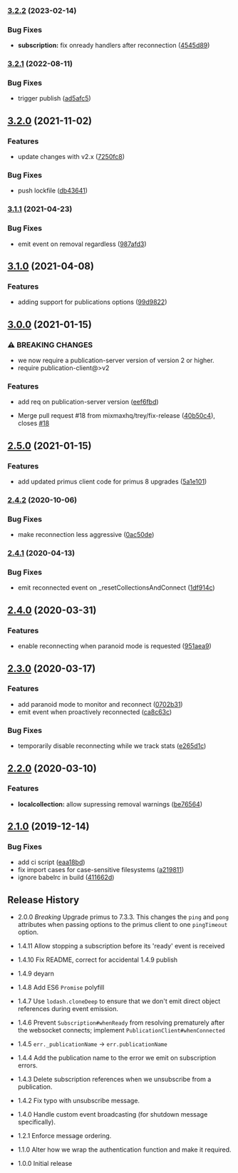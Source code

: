 ### [3.2.2](https://github.com/mixmaxhq/publication-client/compare/v3.2.1...v3.2.2) (2023-02-14)


### Bug Fixes

* **subscription:** fix onready handlers after reconnection ([4545d89](https://github.com/mixmaxhq/publication-client/commit/4545d891056514b0e9d059c0acc8dfeb59b74585))

### [3.2.1](https://github.com/mixmaxhq/publication-client/compare/v3.2.0...v3.2.1) (2022-08-11)


### Bug Fixes

* trigger publish ([ad5afc5](https://github.com/mixmaxhq/publication-client/commit/ad5afc5fc26ea08b0cd6bff930b1cc470a18479b))

## [3.2.0](https://github.com/mixmaxhq/publication-client/compare/v3.1.1...v3.2.0) (2021-11-02)


### Features

* update changes with v2.x ([7250fc8](https://github.com/mixmaxhq/publication-client/commit/7250fc80962093d3a33de6c4c4c1b47d2104a637))


### Bug Fixes

* push lockfile ([db43641](https://github.com/mixmaxhq/publication-client/commit/db43641777cc2a3dd34d79978cf8262c8f164670))

### [3.1.1](https://github.com/mixmaxhq/publication-client/compare/v3.1.0...v3.1.1) (2021-04-23)


### Bug Fixes

* emit event on removal regardless ([987afd3](https://github.com/mixmaxhq/publication-client/commit/987afd312ca9ed6caa3e7ad4285e71c78ecff68d))

## [3.1.0](https://github.com/mixmaxhq/publication-client/compare/v3.0.0...v3.1.0) (2021-04-08)


### Features

* adding support for publications options ([99d9822](https://github.com/mixmaxhq/publication-client/commit/99d982287fd4ee0dc4495d453663a5fc942d08fd))

## [3.0.0](https://github.com/mixmaxhq/publication-client/compare/v2.5.0...v3.0.0) (2021-01-15)


### ⚠ BREAKING CHANGES

* we now require a publication-server version
of version 2 or higher.
* require publication-client@>v2

### Features

* add req on publication-server version ([eef6fbd](https://github.com/mixmaxhq/publication-client/commit/eef6fbdb87a0799262eb9608f3f36674f093f554))


* Merge pull request #18 from mixmaxhq/trey/fix-release ([40b50c4](https://github.com/mixmaxhq/publication-client/commit/40b50c4b571277f7c2e42a3981e2aa8dd8b3375d)), closes [#18](https://github.com/mixmaxhq/publication-client/issues/18)

## [2.5.0](https://github.com/mixmaxhq/publication-client/compare/v2.4.2...v2.5.0) (2021-01-15)


### Features

* add updated primus client code for primus 8 upgrades ([5a1e101](https://github.com/mixmaxhq/publication-client/commit/5a1e10192ff7b68b2950b2718bf075f4985ff51a))

### [2.4.2](https://github.com/mixmaxhq/publication-client/compare/v2.4.1...v2.4.2) (2020-10-06)


### Bug Fixes

* make reconnection less aggressive ([0ac50de](https://github.com/mixmaxhq/publication-client/commit/0ac50de51de47dd74db52382d4077c72a736a889))

### [2.4.1](https://github.com/mixmaxhq/publication-client/compare/v2.4.0...v2.4.1) (2020-04-13)


### Bug Fixes

* emit reconnected event on _resetCollectionsAndConnect ([1df914c](https://github.com/mixmaxhq/publication-client/commit/1df914cade667c03eb300a02d6c96e3aa31a0d8c))

## [2.4.0](https://github.com/mixmaxhq/publication-client/compare/v2.3.0...v2.4.0) (2020-03-31)


### Features

* enable reconnecting when paranoid mode is requested ([951aea9](https://github.com/mixmaxhq/publication-client/commit/951aea98f9b9a05f8e444d4273e7f2cf6db4c423))

## [2.3.0](https://github.com/mixmaxhq/publication-client/compare/v2.2.0...v2.3.0) (2020-03-17)


### Features

* add paranoid mode to monitor and reconnect ([0702b31](https://github.com/mixmaxhq/publication-client/commit/0702b31572ecd48f9ecf311bb704f8ecf69733d1))
* emit event when proactively reconnected ([ca8c63c](https://github.com/mixmaxhq/publication-client/commit/ca8c63c2c77fd7e22171f2efe843bed9a84411b3))


### Bug Fixes

* temporarily disable reconnecting while we track stats ([e265d1c](https://github.com/mixmaxhq/publication-client/commit/e265d1c4170763d382770d70ae3a01d1fa09fb8e))

## [2.2.0](https://github.com/mixmaxhq/publication-client/compare/v2.1.0...v2.2.0) (2020-03-10)


### Features

* **localcollection:** allow supressing removal warnings ([be76564](https://github.com/mixmaxhq/publication-client/commit/be765644d0ceea89d114dd9933a545581b05f1de))

## [2.1.0](https://github.com/mixmaxhq/publication-client/compare/v2.0.0...v2.1.0) (2019-12-14)


### Bug Fixes

* add ci script ([eaa18bd](https://github.com/mixmaxhq/publication-client/commit/eaa18bd5c91158fef4e793e072e7bf4b158d4609))
* fix import cases for case-sensitive filesystems ([a219811](https://github.com/mixmaxhq/publication-client/commit/a219811d2c8af45328a4fb2740349a58bd4220d0))
* ignore babelrc in build ([411662d](https://github.com/mixmaxhq/publication-client/commit/411662d8942289b9edd2591a9eef694ca3da91ca))

## Release History

* 2.0.0 *Breaking* Upgrade primus to 7.3.3. This changes the `ping` and `pong` attributes when passing options to the primus client to one `pingTimeout` option.

* 1.4.11 Allow stopping a subscription before its 'ready' event is received

* 1.4.10 Fix README, correct for accidental 1.4.9 publish

* 1.4.9 deyarn

* 1.4.8 Add ES6 `Promise` polyfill

* 1.4.7 Use `lodash.cloneDeep` to ensure that we don't emit direct object references during event emission.

* 1.4.6 Prevent `Subscription#whenReady` from resolving prematurely after the websocket connects; implement `PublicationClient#whenConnected`

* 1.4.5 `err._publicationName` -> `err.publicationName`

* 1.4.4 Add the publication name to the error we emit on subscription errors.

* 1.4.3 Delete subscription references when we unsubscribe from a publication.

* 1.4.2 Fix typo with unsubscribe message.

* 1.4.0 Handle custom event broadcasting (for shutdown message specifically).

* 1.2.1 Enforce message ordering.

* 1.1.0 Alter how we wrap the authentication function and make it required.

* 1.0.0 Initial release
